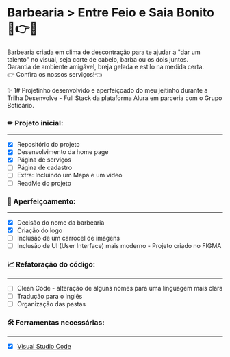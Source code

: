 # Barbearia > Entre Feio e Saia Bonito 🥸👉😎

Barbearia criada em clima de descontração para te ajudar a "dar um talento" no visual, seja corte de cabelo, barba ou os dois juntos.<br>
Garantia de ambiente amigável, breja gelada e estilo na medida certa.<br>
👉 Confira os nossos serviços!👈

✨ 1# Projetinho desenvolvido e aperfeiçoado do meu jeitinho durante a Trilha Desenvolve - Full Stack da plataforma Alura em parceria com o Grupo Boticário. <br> 

### ✏ Projeto inicial:
____________________
- [x] Repositório do projeto
- [x] Desenvolvimento da home page
- [x] Página de serviços
- [ ] Página de cadastro
- [ ] Extra: Incluindo um Mapa e um video
- [ ] ReadMe do projeto

### 🍨 Aperfeiçoamento:
____________________
- [x] Decisão do nome da barbearia
- [x] Criação do logo
- [ ] Inclusão de um carrocel de imagens
- [ ] Inclusão de UI (User Interface) mais moderno - Projeto criado no FIGMA

### 📈 Refatoração do código:
____________________
- [ ] Clean Code - alteração de alguns nomes para uma linguagem mais clara
- [ ] Tradução para o inglês
- [ ] Organização das pastas

### 🛠 Ferramentas necessárias:
____________________
- [x] [Visual Studio Code](https://code.visualstudio.com/)
